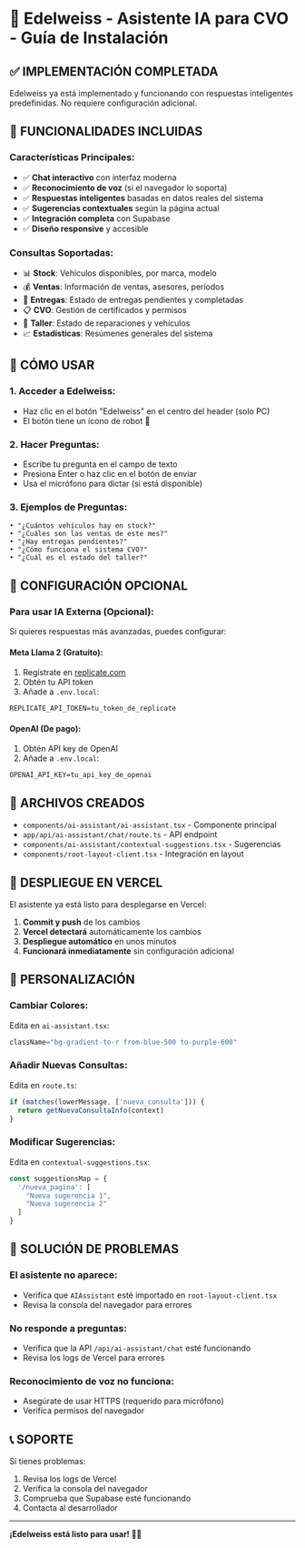 # 🌸 Edelweiss - Asistente IA para CVO - Guía de Instalación

## ✅ **IMPLEMENTACIÓN COMPLETADA**

Edelweiss ya está implementado y funcionando con respuestas inteligentes predefinidas. No requiere configuración adicional.

## 🚀 **FUNCIONALIDADES INCLUIDAS**

### **Características Principales:**
- ✅ **Chat interactivo** con interfaz moderna
- ✅ **Reconocimiento de voz** (si el navegador lo soporta)
- ✅ **Respuestas inteligentes** basadas en datos reales del sistema
- ✅ **Sugerencias contextuales** según la página actual
- ✅ **Integración completa** con Supabase
- ✅ **Diseño responsive** y accesible

### **Consultas Soportadas:**
- 📊 **Stock**: Vehículos disponibles, por marca, modelo
- 💰 **Ventas**: Información de ventas, asesores, períodos
- 🚚 **Entregas**: Estado de entregas pendientes y completadas
- 📋 **CVO**: Gestión de certificados y permisos
- 🔧 **Taller**: Estado de reparaciones y vehículos
- 📈 **Estadísticas**: Resúmenes generales del sistema

## 🎯 **CÓMO USAR**

### **1. Acceder a Edelweiss:**
- Haz clic en el botón "Edelweiss" en el centro del header (solo PC)
- El botón tiene un ícono de robot 🤖

### **2. Hacer Preguntas:**
- Escribe tu pregunta en el campo de texto
- Presiona Enter o haz clic en el botón de enviar
- Usa el micrófono para dictar (si está disponible)

### **3. Ejemplos de Preguntas:**
```
• "¿Cuántos vehículos hay en stock?"
• "¿Cuáles son las ventas de este mes?"
• "¿Hay entregas pendientes?"
• "¿Cómo funciona el sistema CVO?"
• "¿Cuál es el estado del taller?"
```

## 🔧 **CONFIGURACIÓN OPCIONAL**

### **Para usar IA Externa (Opcional):**

Si quieres respuestas más avanzadas, puedes configurar:

#### **Meta Llama 2 (Gratuito):**
1. Regístrate en [replicate.com](https://replicate.com)
2. Obtén tu API token
3. Añade a `.env.local`:
```env
REPLICATE_API_TOKEN=tu_token_de_replicate
```

#### **OpenAI (De pago):**
1. Obtén API key de OpenAI
2. Añade a `.env.local`:
```env
OPENAI_API_KEY=tu_api_key_de_openai
```

## 📁 **ARCHIVOS CREADOS**

- `components/ai-assistant/ai-assistant.tsx` - Componente principal
- `app/api/ai-assistant/chat/route.ts` - API endpoint
- `components/ai-assistant/contextual-suggestions.tsx` - Sugerencias
- `components/root-layout-client.tsx` - Integración en layout

## 🚀 **DESPLIEGUE EN VERCEL**

El asistente ya está listo para desplegarse en Vercel:

1. **Commit y push** de los cambios
2. **Vercel detectará** automáticamente los cambios
3. **Despliegue automático** en unos minutos
4. **Funcionará inmediatamente** sin configuración adicional

## 🎨 **PERSONALIZACIÓN**

### **Cambiar Colores:**
Edita en `ai-assistant.tsx`:
```typescript
className="bg-gradient-to-r from-blue-500 to-purple-600"
```

### **Añadir Nuevas Consultas:**
Edita en `route.ts`:
```typescript
if (matches(lowerMessage, ['nueva_consulta'])) {
  return getNuevaConsultaInfo(context)
}
```

### **Modificar Sugerencias:**
Edita en `contextual-suggestions.tsx`:
```typescript
const suggestionsMap = {
  '/nueva_pagina': [
    "Nueva sugerencia 1",
    "Nueva sugerencia 2"
  ]
}
```

## 🐛 **SOLUCIÓN DE PROBLEMAS**

### **El asistente no aparece:**
- Verifica que `AIAssistant` esté importado en `root-layout-client.tsx`
- Revisa la consola del navegador para errores

### **No responde a preguntas:**
- Verifica que la API `/api/ai-assistant/chat` esté funcionando
- Revisa los logs de Vercel para errores

### **Reconocimiento de voz no funciona:**
- Asegúrate de usar HTTPS (requerido para micrófono)
- Verifica permisos del navegador

## 📞 **SOPORTE**

Si tienes problemas:
1. Revisa los logs de Vercel
2. Verifica la consola del navegador
3. Comprueba que Supabase esté funcionando
4. Contacta al desarrollador

---

**¡Edelweiss está listo para usar! 🌸🎉**
